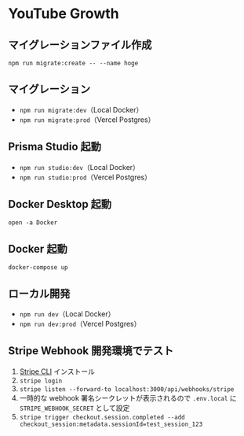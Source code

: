 # YouTube Growth

## マイグレーションファイル作成

`npm run migrate:create -- --name hoge`

## マイグレーション

- `npm run migrate:dev`（Local Docker）
- `npm run migrate:prod`（Vercel Postgres）

## Prisma Studio 起動

- `npm run studio:dev`（Local Docker）
- `npm run studio:prod`（Vercel Postgres）

## Docker Desktop 起動

`open -a Docker`

## Docker 起動

`docker-compose up`

## ローカル開発

- `npm run dev`（Local Docker）
- `npm run dev:prod`（Vercel Postgres）

## Stripe Webhook 開発環境でテスト

1. [Stripe CLI](https://docs.stripe.com/stripe-cli) インストール
2. `stripe login`
3. `stripe listen --forward-to localhost:3000/api/webhooks/stripe`
4. 一時的な webhook 署名シークレットが表示されるので `.env.local` に `STRIPE_WEBHOOK_SECRET` として設定
5. `stripe trigger checkout.session.completed --add checkout_session:metadata.sessionId=test_session_123`
